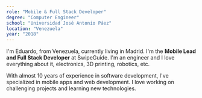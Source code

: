 ```yaml
---
role: "Mobile & Full Stack Developer"
degree: "Computer Engineer"
school: "Universidad José Antonio Páez"
location: "Venezuela"
year: "2018"
---
```

I'm Eduardo, from Venezuela, currently living in Madrid. I'm the **Mobile Lead and Full Stack Developer** at SwipeGuide. I'm an engineer and I love everything about it, electronics, 3D printing, robotics, etc.

With almost 10 years of experience in software development, I've specialized in mobile apps and web development. I love working on challenging projects and learning new technologies.